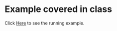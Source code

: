 # Example covered in class

Click [Here](https://erika-dorset.github.io/bootstrap_site) to see the running example.
